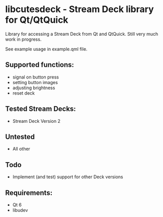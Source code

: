 # libcutesdeck - Stream Deck library for Qt/QtQuick

Library for accessing a Stream Deck from Qt and QtQuick. Still very much work in progress.

See example usage in example.qml file.

## Supported functions:
* signal on button press
* setting button images
* adjusting brightness
* reset deck

## Tested Stream Decks:
* Stream Deck Version 2

## Untested
* All other

## Todo
* Implement (and test) support for other Deck versions

## Requirements:
* Qt 6
* libudev
